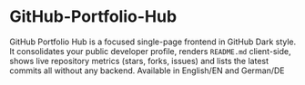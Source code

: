 # GitHub-Portfolio-Hub
GitHub Portfolio Hub is a focused single-page frontend in GitHub Dark style. It consolidates your public developer profile, renders `README.md` client-side, shows live repository metrics (stars, forks, issues) and lists the latest commits all without any backend. Available in English/EN and German/DE
